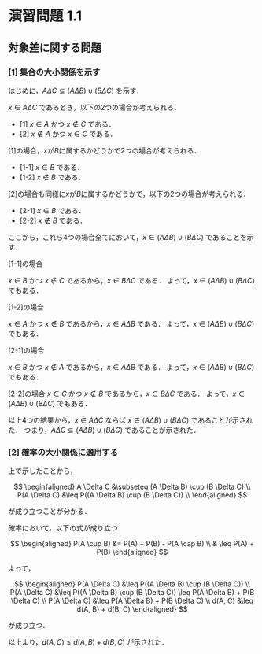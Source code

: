 # 演習問題 1.1

## 対象差に関する問題

### [1] 集合の大小関係を示す

はじめに，$A \Delta C \subseteq (A \Delta B) \cup (B \Delta C)$ を示す．

$x \in A \Delta C$ であるとき，以下の2つの場合が考えられる．

* [1] $x \in A$ かつ $x \notin C$ である．
* [2] $x \notin A$ かつ $x \in C$ である．

[1]の場合，$x$が$B$に属するかどうかで2つの場合が考えられる．

* [1-1] $x \in B$ である．
* [1-2] $x \notin B$ である．

[2]の場合も同様に$x$が$B$に属するかどうかで，以下の2つの場合が考えられる．

* [2-1] $x \in B$ である．
* [2-2] $x \notin B$ である．

ここから，これら4つの場合全てにおいて，$x \in (A \Delta B) \cup (B \Delta C)$ であることを示す．

[1-1]の場合

$x \in B$ かつ $x \notin C$ であるから，$x \in B \Delta C$ である．
よって，$x \in (A \Delta B) \cup (B \Delta C)$ でもある．

[1-2]の場合

$x \in A$ かつ $x \notin B$ であるから，$x \in A \Delta B$ である．
よって，$x \in (A \Delta B) \cup (B \Delta C)$ でもある．

[2-1]の場合

$x \in B$ かつ $x \notin A$ であるから，$x \in A \Delta B$ である．
よって，$x \in (A \Delta B) \cup (B \Delta C)$ でもある．

[2-2]の場合
$x \in C$ かつ $x \notin B$ であるから，$x \in B \Delta C$ である．
よって，$x \in (A \Delta B) \cup (B \Delta C)$ でもある．

以上4つの結果から，$x \in A \Delta C$ ならば $x \in (A \Delta B) \cup (B \Delta C)$ であることが示された．
つまり，$A \Delta C \subseteq (A \Delta B) \cup (B \Delta C)$ であることが示された．

### [2] 確率の大小関係に適用する

上で示したことから，

$$
\begin{aligned}
    A \Delta C &\subseteq (A \Delta B) \cup (B \Delta C) \\
    P(A \Delta C) &\leq P((A \Delta B) \cup (B \Delta C)) \\
\end{aligned}
$$

が成り立つことが分かる．

確率において，以下の式が成り立つ．

$$
\begin{aligned}
    P(A \cup B)
    &= P(A) + P(B) - P(A \cap B) \\
    & \leq P(A) + P(B)
\end{aligned}
$$

よって，

$$
\begin{aligned}
    P(A \Delta C) &\leq P((A \Delta B) \cup (B \Delta C)) \\
    P(A \Delta C) &\leq P((A \Delta B) \cup (B \Delta C)) \leq P(A \Delta B) + P(B \Delta C) \\
    P(A \Delta C) &\leq P(A \Delta B) + P(B \Delta C) \\
    d(A, C) &\leq d(A, B) + d(B, C)
\end{aligned}
$$

が成り立つ．

以上より，$d(A, C) \leq d(A, B) + d(B, C)$ が示された．
